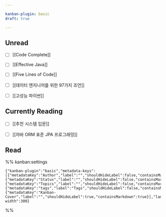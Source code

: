```yaml
---

kanban-plugin: basic
draft: true

---
```


## Unread

- [ ] [[Code Complete]]
- [ ] [[Effective Java]]
- [ ] [[Five Lines of Code]]
- [ ] [[데이터 엔지니어를 위한 97가지 조언]]
- [ ] [[고성능 파이썬]]


## Currently Reading

- [ ] [[추천 시스템 입문]]
- [ ] [[자바 ORM 표준 JPA 프로그래밍]]


## Read





%% kanban:settings
```
{"kanban-plugin":"basic","metadata-keys":[{"metadataKey":"Author","label":"","shouldHideLabel":false,"containsMarkdown":false},{"metadataKey":"Status","label":"","shouldHideLabel":false,"containsMarkdown":false},{"metadataKey":"Topics","label":"","shouldHideLabel":false,"containsMarkdown":false},{"metadataKey":"tags","label":"Tags","shouldHideLabel":false,"containsMarkdown":false},{"metadataKey":"Kanban-Cover","label":"","shouldHideLabel":true,"containsMarkdown":true}],"lane-width":300}
```
%%
